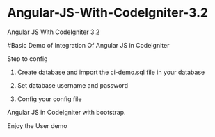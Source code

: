 # Angular-JS-With-CodeIgniter-3.2
Angular JS With CodeIgniter 3.2 

#Basic Demo of Integration Of Angular JS in CodeIgniter

Step to config

1) Create database and import the ci-demo.sql file in your database

2) Set database username and password 

3) Config your config file 


Angular JS in CodeIgniter with bootstrap.

Enjoy the User demo
